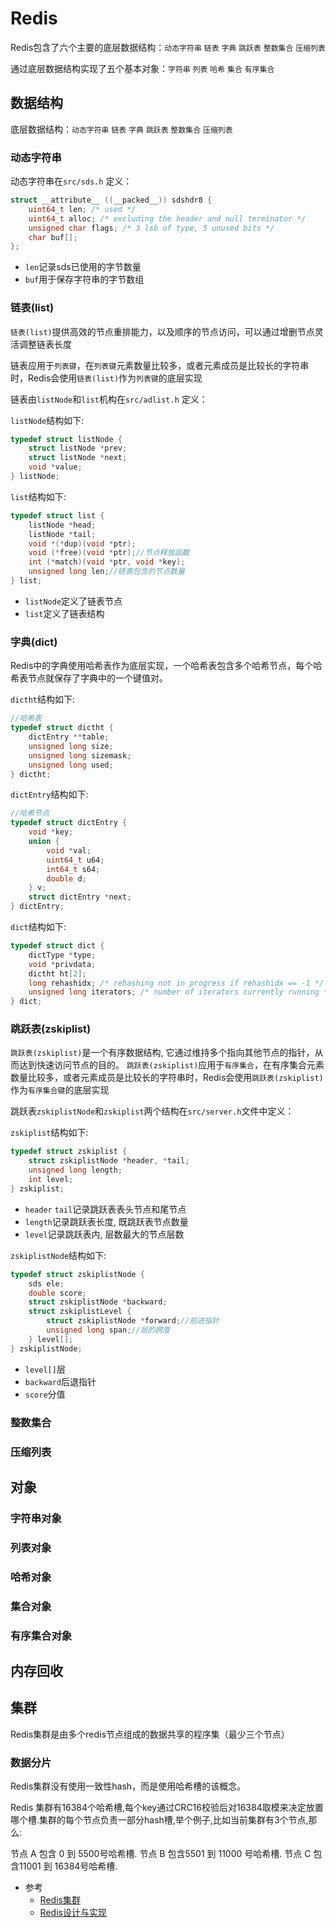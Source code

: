 # Redis

Redis包含了六个主要的底层数据结构：`动态字符串` `链表` `字典` `跳跃表` `整数集合` `压缩列表`

通过底层数据结构实现了五个基本对象：`字符串` `列表` `哈希` `集合` `有序集合`

## 数据结构

底层数据结构：`动态字符串` `链表` `字典` `跳跃表` `整数集合` `压缩列表`

### 动态字符串

动态字符串在`src/sds.h` 定义：

```c
struct __attribute__ ((__packed__)) sdshdr8 {
    uint64_t len; /* used */
    uint64_t alloc; /* excluding the header and null terminator */
    unsigned char flags; /* 3 lsb of type, 5 unused bits */
    char buf[];
};
```

* `len`记录sds已使用的字节数量
* `buf`用于保存字符串的字节数组 

### 链表(list)
`链表(list)`提供高效的节点重排能力，以及顺序的节点访问，可以通过增删节点灵活调整链表长度

链表应用于`列表键`，在`列表键`元素数量比较多，或者元素成员是比较长的字符串时，Redis会使用`链表(list)`作为`列表键`的底层实现

链表由`listNode`和`list`机构在`src/adlist.h` 定义：

`listNode`结构如下:

```c
typedef struct listNode {
    struct listNode *prev;
    struct listNode *next;
    void *value;
} listNode;
```

`list`结构如下:

```c
typedef struct list {
    listNode *head;
    listNode *tail;
    void *(*dup)(void *ptr);
    void (*free)(void *ptr);//节点释放函数
    int (*match)(void *ptr, void *key);
    unsigned long len;//链表包含的节点数量
} list;
```

* `listNode`定义了链表节点
* `list`定义了链表结构

### 字典(dict)

Redis中的字典使用哈希表作为底层实现，一个哈希表包含多个哈希节点，每个哈希表节点就保存了字典中的一个键值对。

`dictht`结构如下:
```c
//哈希表
typedef struct dictht {
    dictEntry **table;
    unsigned long size;
    unsigned long sizemask;
    unsigned long used;
} dictht;
```

`dictEntry`结构如下:
```c
//哈希节点
typedef struct dictEntry {
    void *key;
    union {
        void *val;
        uint64_t u64;
        int64_t s64;
        double d;
    } v;
    struct dictEntry *next;
} dictEntry;
```

`dict`结构如下:

```c
typedef struct dict {
    dictType *type;
    void *privdata;
    dictht ht[2];
    long rehashidx; /* rehashing not in progress if rehashidx == -1 */
    unsigned long iterators; /* number of iterators currently running */
} dict;
```

### 跳跃表(zskiplist)

`跳跃表(zskiplist)`是一个有序数据结构, 它通过维持多个指向其他节点的指针，从而达到快速访问节点的目的。
`跳跃表(zskiplist)`应用于`有序集合`，在有序集合元素数量比较多，或者元素成员是比较长的字符串时，Redis会使用`跳跃表(zskiplist)`作为`有序集合键`的底层实现

跳跃表`zskiplistNode`和`zskiplist`两个结构在`src/server.h`文件中定义：

`zskiplist`结构如下:

```c
typedef struct zskiplist {
    struct zskiplistNode *header, *tail;
    unsigned long length;
    int level;
} zskiplist;
```

* `header` `tail`记录跳跃表表头节点和尾节点
* `length`记录跳跃表长度, 既跳跃表节点数量
* `level`记录跳跃表内, 层数最大的节点层数

`zskiplistNode`结构如下:

```c
typedef struct zskiplistNode {
    sds ele;
    double score;
    struct zskiplistNode *backward;
    struct zskiplistLevel {
        struct zskiplistNode *forward;//前进指针
        unsigned long span;//层的跨度
    } level[];
} zskiplistNode;
```

* `level[]`层
* `backward`后退指针
* `score`分值

### 整数集合
### 压缩列表

## 对象

### 字符串对象
### 列表对象
### 哈希对象
### 集合对象
### 有序集合对象

## 内存回收

## 集群

Redis集群是由多个redis节点组成的数据共享的程序集（最少三个节点）

### 数据分片

Redis集群没有使用一致性hash，而是使用哈希槽的该概念。

Redis 集群有16384个哈希槽,每个key通过CRC16校验后对16384取模来决定放置哪个槽.集群的每个节点负责一部分hash槽,举个例子,比如当前集群有3个节点,那么:

节点 A 包含 0 到 5500号哈希槽.
节点 B 包含5501 到 11000 号哈希槽.
节点 C 包含11001 到 16384号哈希槽.

* 参考
    * [Redis集群](http://www.redis.cn/topics/cluster-tutorial)
    * [Redis设计与实现](https://www.bookstack.cn/read/redisbook/2d294542c86f1acf.md)

